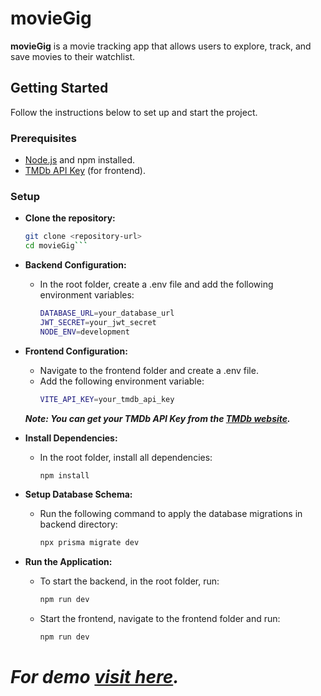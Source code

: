 # movieGig

**movieGig** is a movie tracking app that allows users to explore, track, and save movies to their watchlist.

## Getting Started

Follow the instructions below to set up and start the project.

### Prerequisites

- [Node.js](https://nodejs.org/) and npm installed.
- [TMDb API Key](https://www.themoviedb.org/documentation/api) (for frontend).

### Setup

- **Clone the repository:**

   ```bash
   git clone <repository-url>
   cd movieGig```
   

-  **Backend Configuration:**

    - In the root folder, create a .env file and add the following environment variables:
        ```bash
        DATABASE_URL=your_database_url
        JWT_SECRET=your_jwt_secret
        NODE_ENV=development
        ```

- **Frontend Configuration:**
    - Navigate to the frontend folder and create a .env file.
    - Add the following environment variable:
        ```bash 
        VITE_API_KEY=your_tmdb_api_key
        ```
    ***Note: You can get your TMDb API Key from the [TMDb website](https://developer.themoviedb.org/docs/getting-started).***

- **Install Dependencies:**
    - In the root folder, install all dependencies:
        ```bash
        npm install
        ```

-  **Setup Database Schema:**
    - Run the following command to apply the database migrations in backend directory:
        ```bash
        npx prisma migrate dev
        ```

-  **Run the Application:**
    - To start the backend, in the root folder, run:
        ```bash
        npm run dev
        ```
    - Start the frontend, navigate to the frontend folder and run:
        ```bash
        npm run dev
        ```

# ***For demo [visit here](https://moviegig.onrender.com).***


